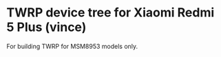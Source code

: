 TWRP device tree for Xiaomi Redmi 5 Plus (vince)
========================================================

For building TWRP for MSM8953 models only.
